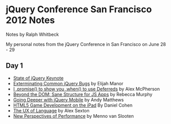 # jQuery Conference San Francisco 2012 Notes
Notes by Ralph Whitbeck

My personal notes from the jQuery Conference in San Francisco on June 28 - 29

## Day 1

* [State of jQuery Keynote](/RedWolves/jQCon-SF2012-Notes/blob/master/Day1/state-of-jquery-keynote.md)
* [Exterminating Common jQuery Bugs](/RedWolves/jQCon-SF2012-Notes/blob/master/Day1/exterminating-common-jquery-bugs.md) by Elijah Manor
* [I .promise() to show you .when() to use Deferreds](/RedWolves/jQCon-SF2012-Notes/blob/master/Day1/i-promise-to-show-you-when-to-use-deferreds.md) by Alex McPherson
* [Beyond the DOM: Sane Structure for JS Apps](/RedWolves/jQCon-SF2012-Notes/blob/master/Day1/beyond-the-dom-sane-structure-for-js-apps.md) by Rebecca Murphy
* [Going Deeper with jQuery Mobile](/RedWolves/jQCon-SF2012-Notes/blob/master/Day1/going-deeper-with-jquery-mobile.md) by Andy Matthews
* [HTML5 Game Development on the iPad](/RedWolves/jQCon-SF2012-Notes/blob/master/Day1/html5-game-dev-on-the-ipad.md) By Daniel Cohen
* [The UX of Language](/RedWolves/jQCon-SF2012-Notes/blob/master/Day1/the-ux-of-language.md) by Alex Sexton
* [New Perspectives of Performance](/RedWolves/jQCon-SF2012-Notes/blob/master/Day1/perspectives-on-performance.md) by Menno van Slooten 